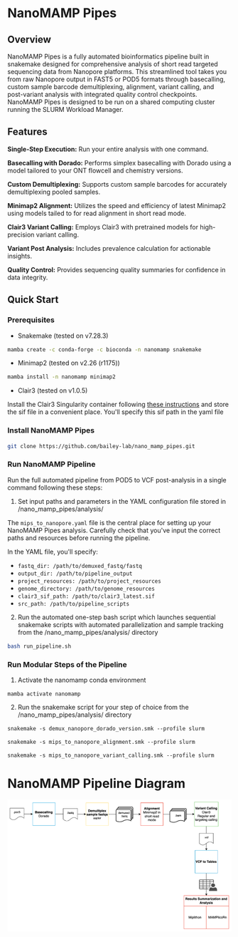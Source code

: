 # NanoMAMP Pipes

## Overview

NanoMAMP Pipes is a fully automated bioinformatics pipeline built in snakemake designed for comprehensive analysis of short read targeted sequencing data from Nanopore platforms. This streamlined tool takes you from raw Nanopore output in FAST5 or POD5 formats through basecalling, custom sample barcode demultiplexing, alignment, variant calling, and post-variant analysis with integrated quality control checkpoints. NanoMAMP Pipes is designed to be run on a shared computing cluster running the SLURM Workload Manager.
## Features

**Single-Step Execution:** Run your entire analysis with one command.

**Basecalling with Dorado:** Performs simplex basecalling with Dorado using a model tailored to your ONT flowcell and chemistry versions.

**Custom Demultiplexing:** Supports custom sample barcodes for accurately demultiplexing pooled samples.

**Minimap2 Alignment:** Utilizes the speed and efficiency of latest Minimap2 using models tailed to  for read alignment in short read mode.

**Clair3 Variant Calling:** Employs Clair3 with pretrained models for high-precision variant calling.

**Variant Post Analysis:** Includes prevalence calculation for actionable insights.

**Quality Control:** Provides sequencing quality summaries for confidence in data integrity.
## Quick Start

### Prerequisites

* Snakemake (tested on v7.28.3) 
```bash
mamba create -c conda-forge -c bioconda -n nanomamp snakemake
```
* Minimap2 (tested on v2.26 (r1175)) 
```bash
mamba install -n nanomamp minimap2
```
* Clair3 (tested on v1.0.5) 

Install the Clair3 Singularity container following [these instructions](https://github.com/HKU-BAL/Clair3?tab=readme-ov-file#option-2-singularity) and store the sif file in a convenient place. You'll specify this sif path in the yaml file
### Install NanoMAMP Pipes

```bash
git clone https://github.com/bailey-lab/nano_mamp_pipes.git
```
### Run NanoMAMP Pipeline

Run the full automated pipeline from POD5 to VCF post-analysis in a single command following these steps:

1. Set input paths and parameters in the YAML configuration file stored in  /nano_mamp_pipes/analysis/ 

The `mips_to_nanopore.yaml` file is the central place for setting up your NanoMAMP Pipes analysis. Carefully check that you've input the correct paths and resources before running the pipeline.

In the YAML file, you'll specify:
* `fastq_dir: /path/to/demuxed_fastq/fastq`
* `output_dir: /path/to/pipeline_output`
* `project_resources: /path/to/project_resources`
* `genome_directory: /path/to/genome_resources`
* `clair3_sif_path: /path/to/clair3_latest.sif`
* `src_path: /path/to/pipeline_scripts`

2. Run the automated one-step bash script which launches sequential snakemake scripts with automated parallelization and sample tracking from the /nano_mamp_pipes/analysis/ directory
```bash
bash run_pipeline.sh
```

### Run Modular Steps of the Pipeline

1. Activate the nanomamp conda environment

```
mamba activate nanomamp
```

2. Run the snakemake script for your step of choice from the /nano_mamp_pipes/analysis/ directory 
```
snakemake -s demux_nanopore_dorado_version.smk --profile slurm
```
```
snakemake -s mips_to_nanopore_alignment.smk --profile slurm
```
```
snakemake -s mips_to_nanopore_variant_calling.smk --profile slurm
```

# NanoMAMP Pipeline Diagram
![pipeline_wireframe_diagram](https://github.com/bailey-lab/nano_mamp_pipes/blob/main/src/resources/wireframe_march2024.png?raw=true "NanoMAMP Pipeline Wireframe")
